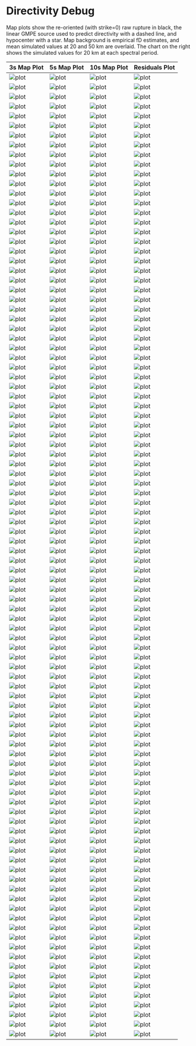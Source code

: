 # Directivity Debug

Map plots show the re-oriented (with strike=0) raw rupture in black, the linear GMPE source used to predict directivity with a dashed line, and hypocenter with a star. Map background is empirical fD estimates, and mean simulated values at 20 and 50 km are overlaid. The chart on the right shows the simulated values for 20 km at each spectral period.

| 3s Map Plot | 5s Map Plot | 10s Map Plot | Residuals Plot |
|-----|-----|-----|-----|
| ![plot](event_128970_map_3s.png) | ![plot](event_128970_map_5s.png) | ![plot](event_128970_map_10s.png) | ![plot](event_128970_residuals.png) |
| ![plot](event_184808_map_3s.png) | ![plot](event_184808_map_5s.png) | ![plot](event_184808_map_10s.png) | ![plot](event_184808_residuals.png) |
| ![plot](event_257820_map_3s.png) | ![plot](event_257820_map_5s.png) | ![plot](event_257820_map_10s.png) | ![plot](event_257820_residuals.png) |
| ![plot](event_271406_map_3s.png) | ![plot](event_271406_map_5s.png) | ![plot](event_271406_map_10s.png) | ![plot](event_271406_residuals.png) |
| ![plot](event_334097_map_3s.png) | ![plot](event_334097_map_5s.png) | ![plot](event_334097_map_10s.png) | ![plot](event_334097_residuals.png) |
| ![plot](event_452485_map_3s.png) | ![plot](event_452485_map_5s.png) | ![plot](event_452485_map_10s.png) | ![plot](event_452485_residuals.png) |
| ![plot](event_556195_map_3s.png) | ![plot](event_556195_map_5s.png) | ![plot](event_556195_map_10s.png) | ![plot](event_556195_residuals.png) |
| ![plot](event_599370_map_3s.png) | ![plot](event_599370_map_5s.png) | ![plot](event_599370_map_10s.png) | ![plot](event_599370_residuals.png) |
| ![plot](event_626468_map_3s.png) | ![plot](event_626468_map_5s.png) | ![plot](event_626468_map_10s.png) | ![plot](event_626468_residuals.png) |
| ![plot](event_691247_map_3s.png) | ![plot](event_691247_map_5s.png) | ![plot](event_691247_map_10s.png) | ![plot](event_691247_residuals.png) |
| ![plot](event_831389_map_3s.png) | ![plot](event_831389_map_5s.png) | ![plot](event_831389_map_10s.png) | ![plot](event_831389_residuals.png) |
| ![plot](event_862688_map_3s.png) | ![plot](event_862688_map_5s.png) | ![plot](event_862688_map_10s.png) | ![plot](event_862688_residuals.png) |
| ![plot](event_1174757_map_3s.png) | ![plot](event_1174757_map_5s.png) | ![plot](event_1174757_map_10s.png) | ![plot](event_1174757_residuals.png) |
| ![plot](event_1247093_map_3s.png) | ![plot](event_1247093_map_5s.png) | ![plot](event_1247093_map_10s.png) | ![plot](event_1247093_residuals.png) |
| ![plot](event_1612805_map_3s.png) | ![plot](event_1612805_map_5s.png) | ![plot](event_1612805_map_10s.png) | ![plot](event_1612805_residuals.png) |
| ![plot](event_1831264_map_3s.png) | ![plot](event_1831264_map_5s.png) | ![plot](event_1831264_map_10s.png) | ![plot](event_1831264_residuals.png) |
| ![plot](event_1872184_map_3s.png) | ![plot](event_1872184_map_5s.png) | ![plot](event_1872184_map_10s.png) | ![plot](event_1872184_residuals.png) |
| ![plot](event_1998771_map_3s.png) | ![plot](event_1998771_map_5s.png) | ![plot](event_1998771_map_10s.png) | ![plot](event_1998771_residuals.png) |
| ![plot](event_2156973_map_3s.png) | ![plot](event_2156973_map_5s.png) | ![plot](event_2156973_map_10s.png) | ![plot](event_2156973_residuals.png) |
| ![plot](event_2363066_map_3s.png) | ![plot](event_2363066_map_5s.png) | ![plot](event_2363066_map_10s.png) | ![plot](event_2363066_residuals.png) |
| ![plot](event_2368452_map_3s.png) | ![plot](event_2368452_map_5s.png) | ![plot](event_2368452_map_10s.png) | ![plot](event_2368452_residuals.png) |
| ![plot](event_2876588_map_3s.png) | ![plot](event_2876588_map_5s.png) | ![plot](event_2876588_map_10s.png) | ![plot](event_2876588_residuals.png) |
| ![plot](event_2877523_map_3s.png) | ![plot](event_2877523_map_5s.png) | ![plot](event_2877523_map_10s.png) | ![plot](event_2877523_residuals.png) |
| ![plot](event_3276741_map_3s.png) | ![plot](event_3276741_map_5s.png) | ![plot](event_3276741_map_10s.png) | ![plot](event_3276741_residuals.png) |
| ![plot](event_3298407_map_3s.png) | ![plot](event_3298407_map_5s.png) | ![plot](event_3298407_map_10s.png) | ![plot](event_3298407_residuals.png) |
| ![plot](event_3390725_map_3s.png) | ![plot](event_3390725_map_5s.png) | ![plot](event_3390725_map_10s.png) | ![plot](event_3390725_residuals.png) |
| ![plot](event_3399539_map_3s.png) | ![plot](event_3399539_map_5s.png) | ![plot](event_3399539_map_10s.png) | ![plot](event_3399539_residuals.png) |
| ![plot](event_3514002_map_3s.png) | ![plot](event_3514002_map_5s.png) | ![plot](event_3514002_map_10s.png) | ![plot](event_3514002_residuals.png) |
| ![plot](event_3615147_map_3s.png) | ![plot](event_3615147_map_5s.png) | ![plot](event_3615147_map_10s.png) | ![plot](event_3615147_residuals.png) |
| ![plot](event_3633097_map_3s.png) | ![plot](event_3633097_map_5s.png) | ![plot](event_3633097_map_10s.png) | ![plot](event_3633097_residuals.png) |
| ![plot](event_3660433_map_3s.png) | ![plot](event_3660433_map_5s.png) | ![plot](event_3660433_map_10s.png) | ![plot](event_3660433_residuals.png) |
| ![plot](event_3675648_map_3s.png) | ![plot](event_3675648_map_5s.png) | ![plot](event_3675648_map_10s.png) | ![plot](event_3675648_residuals.png) |
| ![plot](event_3797301_map_3s.png) | ![plot](event_3797301_map_5s.png) | ![plot](event_3797301_map_10s.png) | ![plot](event_3797301_residuals.png) |
| ![plot](event_3899735_map_3s.png) | ![plot](event_3899735_map_5s.png) | ![plot](event_3899735_map_10s.png) | ![plot](event_3899735_residuals.png) |
| ![plot](event_4016765_map_3s.png) | ![plot](event_4016765_map_5s.png) | ![plot](event_4016765_map_10s.png) | ![plot](event_4016765_residuals.png) |
| ![plot](event_4222922_map_3s.png) | ![plot](event_4222922_map_5s.png) | ![plot](event_4222922_map_10s.png) | ![plot](event_4222922_residuals.png) |
| ![plot](event_4250384_map_3s.png) | ![plot](event_4250384_map_5s.png) | ![plot](event_4250384_map_10s.png) | ![plot](event_4250384_residuals.png) |
| ![plot](event_4508452_map_3s.png) | ![plot](event_4508452_map_5s.png) | ![plot](event_4508452_map_10s.png) | ![plot](event_4508452_residuals.png) |
| ![plot](event_4789168_map_3s.png) | ![plot](event_4789168_map_5s.png) | ![plot](event_4789168_map_10s.png) | ![plot](event_4789168_residuals.png) |
| ![plot](event_4891125_map_3s.png) | ![plot](event_4891125_map_5s.png) | ![plot](event_4891125_map_10s.png) | ![plot](event_4891125_residuals.png) |
| ![plot](event_4903167_map_3s.png) | ![plot](event_4903167_map_5s.png) | ![plot](event_4903167_map_10s.png) | ![plot](event_4903167_residuals.png) |
| ![plot](event_4908042_map_3s.png) | ![plot](event_4908042_map_5s.png) | ![plot](event_4908042_map_10s.png) | ![plot](event_4908042_residuals.png) |
| ![plot](event_4952602_map_3s.png) | ![plot](event_4952602_map_5s.png) | ![plot](event_4952602_map_10s.png) | ![plot](event_4952602_residuals.png) |
| ![plot](event_5010605_map_3s.png) | ![plot](event_5010605_map_5s.png) | ![plot](event_5010605_map_10s.png) | ![plot](event_5010605_residuals.png) |
| ![plot](event_5114041_map_3s.png) | ![plot](event_5114041_map_5s.png) | ![plot](event_5114041_map_10s.png) | ![plot](event_5114041_residuals.png) |
| ![plot](event_5511978_map_3s.png) | ![plot](event_5511978_map_5s.png) | ![plot](event_5511978_map_10s.png) | ![plot](event_5511978_residuals.png) |
| ![plot](event_5787595_map_3s.png) | ![plot](event_5787595_map_5s.png) | ![plot](event_5787595_map_10s.png) | ![plot](event_5787595_residuals.png) |
| ![plot](event_5817520_map_3s.png) | ![plot](event_5817520_map_5s.png) | ![plot](event_5817520_map_10s.png) | ![plot](event_5817520_residuals.png) |
| ![plot](event_5916100_map_3s.png) | ![plot](event_5916100_map_5s.png) | ![plot](event_5916100_map_10s.png) | ![plot](event_5916100_residuals.png) |
| ![plot](event_5916779_map_3s.png) | ![plot](event_5916779_map_5s.png) | ![plot](event_5916779_map_10s.png) | ![plot](event_5916779_residuals.png) |
| ![plot](event_6001320_map_3s.png) | ![plot](event_6001320_map_5s.png) | ![plot](event_6001320_map_10s.png) | ![plot](event_6001320_residuals.png) |
| ![plot](event_6027188_map_3s.png) | ![plot](event_6027188_map_5s.png) | ![plot](event_6027188_map_10s.png) | ![plot](event_6027188_residuals.png) |
| ![plot](event_6109950_map_3s.png) | ![plot](event_6109950_map_5s.png) | ![plot](event_6109950_map_10s.png) | ![plot](event_6109950_residuals.png) |
| ![plot](event_6220889_map_3s.png) | ![plot](event_6220889_map_5s.png) | ![plot](event_6220889_map_10s.png) | ![plot](event_6220889_residuals.png) |
| ![plot](event_6445062_map_3s.png) | ![plot](event_6445062_map_5s.png) | ![plot](event_6445062_map_10s.png) | ![plot](event_6445062_residuals.png) |
| ![plot](event_6635178_map_3s.png) | ![plot](event_6635178_map_5s.png) | ![plot](event_6635178_map_10s.png) | ![plot](event_6635178_residuals.png) |
| ![plot](event_6685187_map_3s.png) | ![plot](event_6685187_map_5s.png) | ![plot](event_6685187_map_10s.png) | ![plot](event_6685187_residuals.png) |
| ![plot](event_6702646_map_3s.png) | ![plot](event_6702646_map_5s.png) | ![plot](event_6702646_map_10s.png) | ![plot](event_6702646_residuals.png) |
| ![plot](event_6707558_map_3s.png) | ![plot](event_6707558_map_5s.png) | ![plot](event_6707558_map_10s.png) | ![plot](event_6707558_residuals.png) |
| ![plot](event_6723879_map_3s.png) | ![plot](event_6723879_map_5s.png) | ![plot](event_6723879_map_10s.png) | ![plot](event_6723879_residuals.png) |
| ![plot](event_6757609_map_3s.png) | ![plot](event_6757609_map_5s.png) | ![plot](event_6757609_map_10s.png) | ![plot](event_6757609_residuals.png) |
| ![plot](event_6843219_map_3s.png) | ![plot](event_6843219_map_5s.png) | ![plot](event_6843219_map_10s.png) | ![plot](event_6843219_residuals.png) |
| ![plot](event_6886231_map_3s.png) | ![plot](event_6886231_map_5s.png) | ![plot](event_6886231_map_10s.png) | ![plot](event_6886231_residuals.png) |
| ![plot](event_7155605_map_3s.png) | ![plot](event_7155605_map_5s.png) | ![plot](event_7155605_map_10s.png) | ![plot](event_7155605_residuals.png) |
| ![plot](event_7176366_map_3s.png) | ![plot](event_7176366_map_5s.png) | ![plot](event_7176366_map_10s.png) | ![plot](event_7176366_residuals.png) |
| ![plot](event_7244811_map_3s.png) | ![plot](event_7244811_map_5s.png) | ![plot](event_7244811_map_10s.png) | ![plot](event_7244811_residuals.png) |
| ![plot](event_7260931_map_3s.png) | ![plot](event_7260931_map_5s.png) | ![plot](event_7260931_map_10s.png) | ![plot](event_7260931_residuals.png) |
| ![plot](event_7419198_map_3s.png) | ![plot](event_7419198_map_5s.png) | ![plot](event_7419198_map_10s.png) | ![plot](event_7419198_residuals.png) |
| ![plot](event_7606032_map_3s.png) | ![plot](event_7606032_map_5s.png) | ![plot](event_7606032_map_10s.png) | ![plot](event_7606032_residuals.png) |
| ![plot](event_8041808_map_3s.png) | ![plot](event_8041808_map_5s.png) | ![plot](event_8041808_map_10s.png) | ![plot](event_8041808_residuals.png) |
| ![plot](event_8151047_map_3s.png) | ![plot](event_8151047_map_5s.png) | ![plot](event_8151047_map_10s.png) | ![plot](event_8151047_residuals.png) |
| ![plot](event_8158260_map_3s.png) | ![plot](event_8158260_map_5s.png) | ![plot](event_8158260_map_10s.png) | ![plot](event_8158260_residuals.png) |
| ![plot](event_8174291_map_3s.png) | ![plot](event_8174291_map_5s.png) | ![plot](event_8174291_map_10s.png) | ![plot](event_8174291_residuals.png) |
| ![plot](event_8424384_map_3s.png) | ![plot](event_8424384_map_5s.png) | ![plot](event_8424384_map_10s.png) | ![plot](event_8424384_residuals.png) |
| ![plot](event_8585171_map_3s.png) | ![plot](event_8585171_map_5s.png) | ![plot](event_8585171_map_10s.png) | ![plot](event_8585171_residuals.png) |
| ![plot](event_8596961_map_3s.png) | ![plot](event_8596961_map_5s.png) | ![plot](event_8596961_map_10s.png) | ![plot](event_8596961_residuals.png) |
| ![plot](event_8716491_map_3s.png) | ![plot](event_8716491_map_5s.png) | ![plot](event_8716491_map_10s.png) | ![plot](event_8716491_residuals.png) |
| ![plot](event_8752973_map_3s.png) | ![plot](event_8752973_map_5s.png) | ![plot](event_8752973_map_10s.png) | ![plot](event_8752973_residuals.png) |
| ![plot](event_8830293_map_3s.png) | ![plot](event_8830293_map_5s.png) | ![plot](event_8830293_map_10s.png) | ![plot](event_8830293_residuals.png) |
| ![plot](event_9008760_map_3s.png) | ![plot](event_9008760_map_5s.png) | ![plot](event_9008760_map_10s.png) | ![plot](event_9008760_residuals.png) |
| ![plot](event_9021064_map_3s.png) | ![plot](event_9021064_map_5s.png) | ![plot](event_9021064_map_10s.png) | ![plot](event_9021064_residuals.png) |
| ![plot](event_9048914_map_3s.png) | ![plot](event_9048914_map_5s.png) | ![plot](event_9048914_map_10s.png) | ![plot](event_9048914_residuals.png) |
| ![plot](event_9146494_map_3s.png) | ![plot](event_9146494_map_5s.png) | ![plot](event_9146494_map_10s.png) | ![plot](event_9146494_residuals.png) |
| ![plot](event_9177754_map_3s.png) | ![plot](event_9177754_map_5s.png) | ![plot](event_9177754_map_10s.png) | ![plot](event_9177754_residuals.png) |
| ![plot](event_9228730_map_3s.png) | ![plot](event_9228730_map_5s.png) | ![plot](event_9228730_map_10s.png) | ![plot](event_9228730_residuals.png) |
| ![plot](event_9294584_map_3s.png) | ![plot](event_9294584_map_5s.png) | ![plot](event_9294584_map_10s.png) | ![plot](event_9294584_residuals.png) |
| ![plot](event_9320617_map_3s.png) | ![plot](event_9320617_map_5s.png) | ![plot](event_9320617_map_10s.png) | ![plot](event_9320617_residuals.png) |
| ![plot](event_9751501_map_3s.png) | ![plot](event_9751501_map_5s.png) | ![plot](event_9751501_map_10s.png) | ![plot](event_9751501_residuals.png) |
| ![plot](event_9900025_map_3s.png) | ![plot](event_9900025_map_5s.png) | ![plot](event_9900025_map_10s.png) | ![plot](event_9900025_residuals.png) |
| ![plot](event_9942271_map_3s.png) | ![plot](event_9942271_map_5s.png) | ![plot](event_9942271_map_10s.png) | ![plot](event_9942271_residuals.png) |
| ![plot](event_9978985_map_3s.png) | ![plot](event_9978985_map_5s.png) | ![plot](event_9978985_map_10s.png) | ![plot](event_9978985_residuals.png) |
| ![plot](event_10039126_map_3s.png) | ![plot](event_10039126_map_5s.png) | ![plot](event_10039126_map_10s.png) | ![plot](event_10039126_residuals.png) |
| ![plot](event_10066086_map_3s.png) | ![plot](event_10066086_map_5s.png) | ![plot](event_10066086_map_10s.png) | ![plot](event_10066086_residuals.png) |
| ![plot](event_10080026_map_3s.png) | ![plot](event_10080026_map_5s.png) | ![plot](event_10080026_map_10s.png) | ![plot](event_10080026_residuals.png) |
| ![plot](event_10157901_map_3s.png) | ![plot](event_10157901_map_5s.png) | ![plot](event_10157901_map_10s.png) | ![plot](event_10157901_residuals.png) |
| ![plot](event_10224135_map_3s.png) | ![plot](event_10224135_map_5s.png) | ![plot](event_10224135_map_10s.png) | ![plot](event_10224135_residuals.png) |
| ![plot](event_10244015_map_3s.png) | ![plot](event_10244015_map_5s.png) | ![plot](event_10244015_map_10s.png) | ![plot](event_10244015_residuals.png) |
| ![plot](event_10311033_map_3s.png) | ![plot](event_10311033_map_5s.png) | ![plot](event_10311033_map_10s.png) | ![plot](event_10311033_residuals.png) |
| ![plot](event_10356126_map_3s.png) | ![plot](event_10356126_map_5s.png) | ![plot](event_10356126_map_10s.png) | ![plot](event_10356126_residuals.png) |
| ![plot](event_10570166_map_3s.png) | ![plot](event_10570166_map_5s.png) | ![plot](event_10570166_map_10s.png) | ![plot](event_10570166_residuals.png) |

